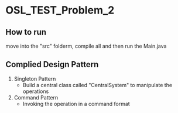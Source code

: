 # OSL_TEST_Problem_2


## How to run
move into the "src" folderm, compile all and then run the Main.java

## Complied Design Pattern
1. Singleton Pattern
    - Build a central class called "CentralSystem" to manipulate the operations
2. Command Pattern
    - Invoking the operation in a command format
    
